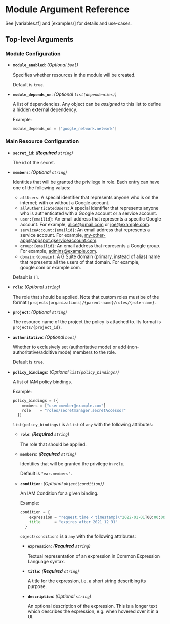 # Module Argument Reference

See [variables.tf] and [examples/] for details and use-cases.

## Top-level Arguments

### Module Configuration

- **`module_enabled`**: *(Optional `bool`)*

  Specifies whether resources in the module will be created.

  Default is `true`.

- **`module_depends_on`**: *(Optional `list(dependencies)`)*

  A list of dependencies. Any object can be _assigned_ to this list to define a hidden external dependency.

  Example:

  ```terraform
  module_depends_on = ["google_network.network"]
  ```

### Main Resource Configuration

- **`secret_id`**: *(**Required** `string`)*

  The id of the secret.

- **`members`**: *(Optional `string`)*

  Identities that will be granted the privilege in role. Each entry can have one of the following values:
  - `allUsers`: A special identifier that represents anyone who is on the internet; with or without a Google account.
  - `allAuthenticatedUsers`: A special identifier that represents anyone who is authenticated with a Google account or a service account.
  - `user:{emailid}`: An email address that represents a specific Google account. For example, alice@gmail.com or joe@example.com.
  - `serviceAccount:{emailid}`: An email address that represents a service account. For example, my-other-app@appspot.gserviceaccount.com.
  - `group:{emailid}`: An email address that represents a Google group. For example, admins@example.com.
  - `domain:{domain}`: A G Suite domain (primary, instead of alias) name that represents all the users of that domain. For example, google.com or example.com.


  Default is `[]`.

- **`role`**: *(Optional `string`)*

  The role that should be applied. Note that custom roles must be of the format `[projects|organizations]/{parent-name}/roles/{role-name}`.

- **`project`**: *(Optional `string`)*

  The resource name of the project the policy is attached to. Its format is `projects/{project_id}`.

- **`authoritative`**: *(Optional `bool`)*

  Whether to exclusively set (authoritative mode) or add (non-authoritative/additive mode) members to the role.

  Default is `true`.

- **`policy_bindings`**: *(Optional `list(policy_bindings)`)*

  A list of IAM policy bindings.

  Example:

  ```terraform
  policy_bindings = [{
      members = ["user:member@example.com"]
      role    = "roles/secretmanager.secretAccessor"
    }]
  ```

  `list(policy_bindings)` is a `list` of `any` with the following attributes:

  - **`role`**: *(**Required** `string`)*

    The role that should be applied.

  - **`members`**: *(**Required** `string`)*

    Identities that will be granted the privilege in `role`.

    Default is `"var.members"`.

  - **`condition`**: *(Optional `object(condition)`)*

    An IAM Condition for a given binding.

    Example:

    ```terraform
    condition = {
        expression = "request.time < timestamp(\"2022-01-01T00:00:00Z\")"
        title      = "expires_after_2021_12_31"
      }
    ```

    `object(condition)` is a `any` with the following attributes:

    - **`expression`**: *(**Required** `string`)*

      Textual representation of an expression in Common Expression Language syntax.

    - **`title`**: *(**Required** `string`)*

      A title for the expression, i.e. a short string describing its purpose.

    - **`description`**: *(Optional `string`)*

      An optional description of the expression. This is a longer text which describes the expression, e.g. when hovered over it in a UI.
